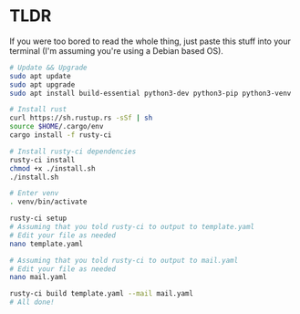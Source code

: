 # TLDR

If you were too bored to read the whole thing, just paste this stuff into your terminal (I'm assuming you're using a Debian based OS).


```bash
# Update && Upgrade
sudo apt update
sudo apt upgrade
sudo apt install build-essential python3-dev python3-pip python3-venv

# Install rust
curl https://sh.rustup.rs -sSf | sh
source $HOME/.cargo/env
cargo install -f rusty-ci

# Install rusty-ci dependencies
rusty-ci install
chmod +x ./install.sh
./install.sh

# Enter venv
. venv/bin/activate

rusty-ci setup
# Assuming that you told rusty-ci to output to template.yaml
# Edit your file as needed
nano template.yaml

# Assuming that you told rusty-ci to output to mail.yaml
# Edit your file as needed
nano mail.yaml

rusty-ci build template.yaml --mail mail.yaml
# All done!
```